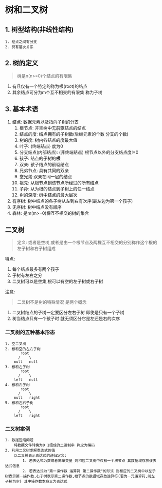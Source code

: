 # 树和二叉树

## 1. 树型结构(非线性结构)
	1. 结点之间有分支
	2. 具有层次关系

## 2. 树的定义

> 树是n(n>=0)个结点的有限集
1. 有且仅有一个特定的称为根(root)的结点
2. 其余结点可分为m个互不相交的有限集 称为子树

## 3. 基本术语
1. 结点: 数据元素以及指向子树的分支
   1. 根节点: 非空树中无前驱结点的结点
   2. 结点的度: 结点拥有的子树数(后继元素的个数 分支的个数)
   3. 树的度: 树内各结点的度最大值
   4. 叶子: (终端结点) 度为0
   5. 分支结点(内部结点): (非终端结点) 根节点以外的分支结点度!=0
   6. 孩子: 结点的子树的**根**
   7. 双亲: 孩子结点的前驱结点
   8. 兄弟节点: 具有共同的双亲
   9. 堂兄弟:双亲在同一层的结点
   10. 祖先: 从根节点到该节点所经过的所有结点
   11. 子孙: 从为根的结点到子树上的任一结点
   12. 树的深度: 树中结点的最大层次
2. 有序树: 树中结点的各子树从左到右有次序(最左边为第一个孩子)
3. 无序树: 树中结点没有顺序
4. 森林: 是m(m>=0)棵互不相交的树的集合

## 二叉树
> 定义: 或者是空树,或者是由一个根节点及两棵互不相交的分别称作这个根的左子树和右子树组成

特点:
   1. 每个结点最多有两个孩子
   2. 子树有左右之分
   3. 二叉树可以是空集,根可以有空的左子树或右子树

注意:
>二叉树不是树的特殊情况 是两个概念
1. 二叉树结点的子树一定要区分左右子树 即使是只有一个子树
2. 树当结点只有一个孩子时 就无须区分它是左还是右的次序

### 二叉树的五种基本形态
    1. 空二叉树
    2. 根和空的左右子树
           root
          /    \
        null   null 
    3. 根和左子树
           root
          /    \
        left   null
    4. 根和右子树
           root
          /    \
        null   right
    5. 根和左右子树
           root
          /    \
        left   right

### 二叉树案例
	1. 数据压缩问题
		将数据文件转换为0 1组成的二进制串 称之为编码
	2. 利用二叉树求解表达式的值 
		以二叉树表示表达式的递归定义:
	 	 	1. 若表达式为数或者简单变量 则相应二叉树中仅有一个根节点 其数据域存放该表达式信息
	  		2. 若表达式为"第一操作数 运算符 第二操作数"的形式 则相应的二叉树中以左子树表示第一操作数,右子树表示第二操作数,根节点的数据域存放运算符(若为一元运算符,则左子树为空) 其中操作数本身又为表达式

